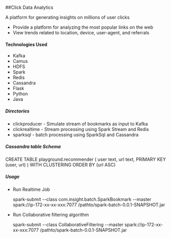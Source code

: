 ##Click Data Analytics

  A platform for generating insights on millions of user clicks


 * Provide a platform for analyzing the most popular links on the web
 * View trends related to location, device, user-agent, and referrals


#### Technologies Used

- Kafka
- Camus
- HDFS
- Spark
- Redis
- Cassandra
- Flask
- Python
- Java

##### Directories
- clickproducer - Simulate stream of bookmarks as input to Kafka
- clickrealtime - Stream processing using Spark Stream and Redis
- sparksql - batch processing using SparkSql and Cassandra

##### Cassandra table Schema

CREATE TABLE playground.recommender (
    user text,
    url text,
    PRIMARY KEY (user, url)
) WITH CLUSTERING ORDER BY (url ASC)


##### Usage
- Run Realtime Job

	spark-submit --class com.insight.batch.SparkBookmark --master spark://ip-172-xx-xx-xxx:7077  /pathto/spark-batch-0.0.1-SNAPSHOT.jar

- Run Collaborative filtering algorithm

	spark-submit --class CollaborativeFiltering --master spark://ip-172-xx-xx-xxx:7077  /pathto/spark-batch-0.0.1-SNAPSHOT.jar








  
  
